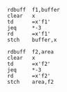     rdbuff  f1,buffer
    clear   x
    td      =x'f1'
    jeq     *-3
    rd      =x'f1'
    stch    buffer,x

    rdbuff  f2,area
    clear   x
    td      =x'f2'
    jeq     *-3
    rd      =x'f2'
    stch    area,f2